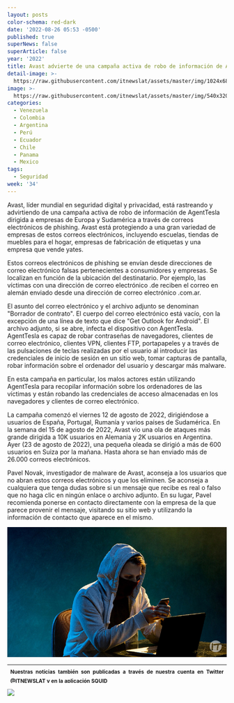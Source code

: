 ```yaml
---
layout: posts
color-schema: red-dark
date: '2022-08-26 05:53 -0500'
published: true
superNews: false
superArticle: false
year: '2022'
title: Avast advierte de una campaña activa de robo de información de AgentTesla
detail-image: >-
  https://raw.githubusercontent.com/itnewslat/assets/master/img/1024x680/Estafador-digital-g.jpg
image: >-
  https://raw.githubusercontent.com/itnewslat/assets/master/img/540x320/Estafador-digital-p.jpg
categories:
  - Venezuela
  - Colombia
  - Argentina
  - Perú
  - Ecuador
  - Chile
  - Panama
  - Mexico
tags:
  - Seguridad
week: '34'
---
```

Avast, líder mundial en seguridad digital y privacidad, está rastreando y advirtiendo de una campaña activa de robo de información de AgentTesla dirigida a empresas de Europa y Sudamérica a través de correos electrónicos de phishing. Avast está protegiendo a una gran variedad de empresas de estos correos electrónicos, incluyendo escuelas, tiendas de muebles para el hogar, empresas de fabricación de etiquetas y una empresa que vende yates. 

Estos correos electrónicos de phishing se envían desde direcciones de correo electrónico falsas pertenecientes a consumidores y empresas. Se localizan en función de la ubicación del destinatario. Por ejemplo, las víctimas con una dirección de correo electrónico .de reciben el correo en alemán enviado desde una dirección de correo electrónico .com.ar. 

El asunto del correo electrónico y el archivo adjunto se denominan "Borrador de contrato". El cuerpo del correo electrónico está vacío, con la excepción de una línea de texto que dice "Get Outlook for Android". El archivo adjunto, si se abre, infecta el dispositivo con AgentTesla. 
AgentTesla es capaz de robar contraseñas de navegadores, clientes de correo electrónico, clientes VPN, clientes FTP, portapapeles y a través de las pulsaciones de teclas realizadas por el usuario al introducir las credenciales de inicio de sesión en un sitio web, tomar capturas de pantalla, robar información sobre el ordenador del usuario y descargar más malware. 

En esta campaña en particular, los malos actores están utilizando AgentTesla para recopilar información sobre los ordenadores de las víctimas y están robando las credenciales de acceso almacenadas en los navegadores y clientes de correo electrónico.

La campaña comenzó el viernes 12 de agosto de 2022, dirigiéndose a usuarios de España, Portugal, Rumanía y varios países de Sudamérica. En la semana del 15 de agosto de 2022, Avast vio una ola de ataques más grande dirigida a 10K usuarios en Alemania y 2K usuarios en Argentina. Ayer (23 de agosto de 2022), una pequeña oleada se dirigió a más de 600 usuarios en Suiza por la mañana. Hasta ahora se han enviado más de 26.000 correos electrónicos. 

Pavel Novak, investigador de malware de Avast, aconseja a los usuarios que no abran estos correos electrónicos y que los eliminen. Se aconseja a cualquiera que tenga dudas sobre si un mensaje que recibe es real o falso que no haga clic en ningún enlace o archivo adjunto. En su lugar, Pavel recomienda ponerse en contacto directamente con la empresa de la que parece provenir el mensaje, visitando su sitio web y utilizando la información de contacto que aparece en el mismo. 

![](https://raw.githubusercontent.com/itnewslat/assets/master/img/540x320/Estafador-digital-p.jpg)

<table style="height: 42px;" width="569">
<tbody>
<tr>
<td style="text-align: justify;"><sub><strong>Nuestras noticias también son publicadas a través de nuestra cuenta en Twitter <a href="https://twitter.com/itnewslat?lang=es">@ITNEWSLAT</a> y en la aplicación <a href="https://squidapp.co/en/">SQUID</a></strong></sub></td>
</tr>
</tbody>
</table>

<img src="https://tracker.metricool.com/c3po.jpg?hash=56f88a41e39ab42c063cc51676587a04"/>